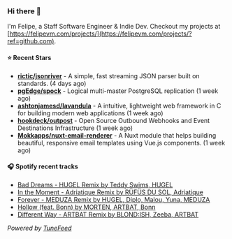 ### Hi there 👋

I'm Felipe, a Staff Software Engineer & Indie Dev. Checkout my projects at [https://felipevm.com/projects/](https://felipevm.com/projects/?ref=github.com).

#### ⭐ Recent Stars
- **[rictic/jsonriver](https://github.com/rictic/jsonriver)** - A simple, fast streaming JSON parser built on standards. (4 days ago)
- **[pgEdge/spock](https://github.com/pgEdge/spock)** - Logical multi-master PostgreSQL replication (1 week ago)
- **[ashtonjamesd/lavandula](https://github.com/ashtonjamesd/lavandula)** - A intuitive, lightweight web framework in C for building modern web applications (1 week ago)
- **[hookdeck/outpost](https://github.com/hookdeck/outpost)** - Open Source Outbound Webhooks and Event Destinations Infrastructure (1 week ago)
- **[Mokkapps/nuxt-email-renderer](https://github.com/Mokkapps/nuxt-email-renderer)** - A Nuxt module that helps building beautiful, responsive email templates using Vue.js components. (1 week ago)

#### 🎧 Spotify recent tracks
- [Bad Dreams - HUGEL Remix by Teddy Swims, HUGEL](https://open.spotify.com/track/2s2NJlQfNF77nQcQvb4sBk)
- [In the Moment - Adriatique Remix by RÜFÜS DU SOL, Adriatique](https://open.spotify.com/track/3JGvqlIZr8pvabWHmZwPsU)
- [Forever - MEDUZA Remix by HUGEL, Diplo, Malou, Yuna, MEDUZA](https://open.spotify.com/track/3XF34wLLHxrHBrl5uIryiE)
- [Hollow (feat. Bonn) by MORTEN, ARTBAT, Bonn](https://open.spotify.com/track/7EdPWyTm6EtO5httz2Dcoa)
- [Different Way - ARTBAT Remix by BLOND:ISH, Zeeba, ARTBAT](https://open.spotify.com/track/18d6tKtNSpow0iQq1OCpIX)

_Powered by [TuneFeed](https://tunefeed.app?ref=github.com)_
